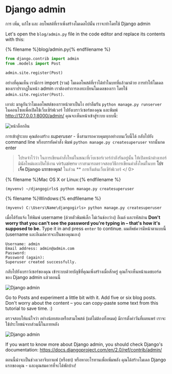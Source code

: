 # Django admin

การ เพิ่ม, แก้ไข และ ลบโพสต์ที่เราเพิ่งสร้างโมเดลไปนั้น เราจะทำโดยใช้ Django admin

Let's open the `blog/admin.py` file in the code editor and replace its contents with this:

{% filename %}blog/admin.py{% endfilename %}

```python
from django.contrib import admin
from .models import Post

admin.site.register(Post)
```

อย่างที่คุณเห็น เรามีการ import (รวม) โมเดลโพสต์ที่เราได้ทำในบทที่แล้วมาด้วย การทำให้โมเดลของเราปรากฎในหน้า admin เราต้องทำการลงทะเบียนโมเดลของเรา โดยใช้ `admin.site.register(Post)`.

เอาล่ะ มาดูกันว่าโมเดลโพสต์ของเราหน้าตาเป็นไง อย่าลืมรัน `python manage.py runserver` ในคอนโซลเพื่อเปิดใช้เว็บเซิร์ฟเวอร์ ไปยังเบราว์เซอร์ของคุณ และพิมพ์ http://127.0.0.1:8000/admin/ คุณจะเห็นหน้าเข้าสู่ระบบ แบบนี้:

![หน้าล็อกอิน](images/login_page2.png)

การเข้าสู่ระบบ คุณต้องสร้าง *superuser* - ซึ่งสามารถควบคุมทุกอย่างบนเว็บนี้ได้ กลับไปยัง command line หรือบรรทัดคำสั่ง พิมพ์ `python manage.py createsuperuser` จากนั้นกด enter

> โปรดจำไว้ว่า ในการเขียนคำสั่งใหม่ในขณะที่เว๊บเซอร์เวอร์กำลังรันอยู่นั้น ให้เปิดหน้าต่างเทอร์มินัลใหม่และเปิดใช้งาน virtualenv เราสามารถตรวจสอบวิธีการเขียนคำสั่งใหม่ในบท **โปรเจ็ค Django แรกของคุณ!** ในส่วน ** การเริ่มต้นเว็บเซิร์ฟเวอร์ </ 0></p> </blockquote> 
> 
> {% filename %}Mac OS X or Linux:{% endfilename %}
> 
>     (myvenv) ~/djangogirls$ python manage.py createsuperuser
>     
> 
> {% filename %}Windows:{% endfilename %}
> 
>     (myvenv) C:\Users\Name\djangogirls> python manage.py createsuperuser
>     
> 
> เมื่อได้รับแจ้ง ให้พิมพ์ username (ด้วยตัวพิมพ์เล็ก ไม่เว้นช่องว่าง) อีเมล์ และรหัสผ่าน **Don't worry that you can't see the password you're typing in – that's how it's supposed to be.** Type it in and press `enter` to continue. ผมลัพธ์ควรมีหน้าตาแบบนี้ (username และอีเมล์ควรจะเป็นของคุณเอง)
> 
>     Username: admin
>     Email address: admin@admin.com
>     Password:
>     Password (again):
>     Superuser created successfully.
>     
> 
> กลับไปยังเบราว์เซอร์ของคุณ เข้าระบบด้วยบัญชีที่คุณเพิ่งสร้างเมื่อสักครู่ คุณก็จะเห็นหน้าแดชบอร์ดของ Django admin แล้วตอนนี้
> 
> ![Django admin](images/django_admin3.png)
> 
> Go to Posts and experiment a little bit with it. Add five or six blog posts. Don't worry about the content – you can copy-paste some text from this tutorial to save time. :)
> 
> ตรวจสอบให้แน่ใจว่า อย่างน้อยสองหรือสามโพสต์ (แต่ไม่ต้องทั้งหมด) มีการตั้งค่าวันที่เผยแพร่ เราจะใช้ประโยชน์จากส่วนนี้ในภายหลัง
> 
> ![Django admin](images/edit_post3.png)
> 
> If you want to know more about Django admin, you should check Django's documentation: https://docs.djangoproject.com/en/2.0/ref/contrib/admin/
> 
> ตอนนี้น่าจะเป็นช่วงเวลาจิบกาแฟ (หรือชา) หรือหาอะไรทานเพื่อเพิ่มพลัง คุณได้สร้างโมเดล Django แรกของคุณ - และคุณสมควรที่จะได้พักบ้าง!